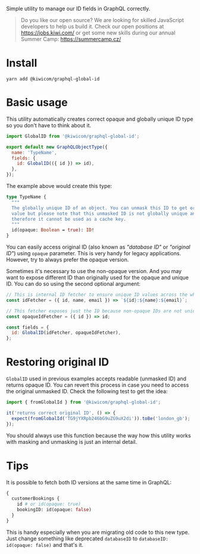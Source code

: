 Simple utility to manage our ID fields in GraphQL correctly.

<!-- AUTOMATOR:HIRING_BANNER -->

> Do you like our open source? We are looking for skilled JavaScript developers to help us build it. Check our open positions at https://jobs.kiwi.com/ or get some new skills during our annual Summer Camp: https://summercamp.cz/

<!-- /AUTOMATOR:HIRING_BANNER -->

# Install

```text
yarn add @kiwicom/graphql-global-id
```

# Basic usage

This utility automatically creates correct opaque and globally unique ID type so you don't have to think about it.

```js
import GlobalID from '@kiwicom/graphql-global-id';

export default new GraphQLObjectType({
  name: 'TypeName',
  fields: {
    id: GlobalID(({ id }) => id),
  },
});
```

The example above would create this type:

```graphql
type TypeName {
  """
  The globally unique ID of an object. You can unmask this ID to get original
  value but please note that this unmasked ID is not globally unique anymore and
  therefore it cannot be used as a cache key.
  """
  id(opaque: Boolean = true): ID!
}
```

You can easily access original ID (also known as _"database ID"_ or _"original ID"_) using `opaque` parameter. This is very handy for legacy applications. However, try to always prefer the opaque version.

Sometimes it's necessary to use the non-opaque version. And you may want to expose different ID than originally used for the opaque and unique ID. You can do so using the second optional argument:

```js
// This is internal ID fetcher to ensure unique ID values across the whole GraphQL universe:
const idFetcher = ({ id, name, email }) => `${id}:${name}:${email}`;

// This fetcher exposes just the ID because non-opaque IDs are not unique anyway:
const opaqueIdFetcher = ({ id }) => id;

const fields = {
  id: GlobalID(idFetcher, opaqueIdFetcher),
};
```

# Restoring original ID

`GlobalID` used in previous examples accepts readable (unmasked ID) and returns opaque ID. You can revert this process in case you need to access the original unmasked ID. Check the following test to get the idea:

```js
import { fromGlobalId } from '@kiwicom/graphql-global-id';

it('returns correct original ID', () => {
  expect(fromGlobalId('TG9jYXRpb246bG9uZG9uX2di')).toBe('london_gb');
});
```

You should always use this function because the way how this utility works with masking and unmasking is just an internal detail.

# Tips

It is possible to fetch both ID versions at the same time in GraphQL:

```graphql
{
  customerBookings {
    id # or id(opaque: true)
    bookingID: id(opaque: false)
  }
}
```

This is handy especially when you are migrating old code to this new type. Just change something like deprecated `databaseID` to `databaseID: id(opaque: false)` and that's it.
